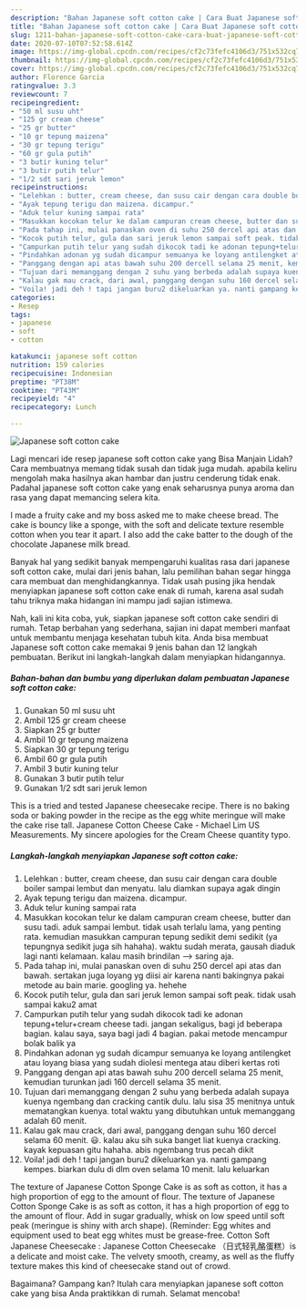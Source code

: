 ```yaml
---
description: "Bahan Japanese soft cotton cake | Cara Buat Japanese soft cotton cake Yang Enak dan Simpel"
title: "Bahan Japanese soft cotton cake | Cara Buat Japanese soft cotton cake Yang Enak dan Simpel"
slug: 1211-bahan-japanese-soft-cotton-cake-cara-buat-japanese-soft-cotton-cake-yang-enak-dan-simpel
date: 2020-07-10T07:52:58.614Z
image: https://img-global.cpcdn.com/recipes/cf2c73fefc4106d3/751x532cq70/japanese-soft-cotton-cake-foto-resep-utama.jpg
thumbnail: https://img-global.cpcdn.com/recipes/cf2c73fefc4106d3/751x532cq70/japanese-soft-cotton-cake-foto-resep-utama.jpg
cover: https://img-global.cpcdn.com/recipes/cf2c73fefc4106d3/751x532cq70/japanese-soft-cotton-cake-foto-resep-utama.jpg
author: Florence Garcia
ratingvalue: 3.3
reviewcount: 7
recipeingredient:
- "50 ml susu uht"
- "125 gr cream cheese"
- "25 gr butter"
- "10 gr tepung maizena"
- "30 gr tepung terigu"
- "60 gr gula putih"
- "3 butir kuning telur"
- "3 butir putih telur"
- "1/2 sdt sari jeruk lemon"
recipeinstructions:
- "Lelehkan : butter, cream cheese, dan susu cair dengan cara double boiler sampai lembut dan menyatu. lalu diamkan supaya agak dingin"
- "Ayak tepung terigu dan maizena. dicampur."
- "Aduk telur kuning sampai rata"
- "Masukkan kocokan telur ke dalam campuran cream cheese, butter dan susu tadi. aduk sampai lembut. tidak usah terlalu lama, yang penting rata. kemudian masukkan campuran tepung sedikit demi sedikit (ya tepungnya sedikit juga sih hahaha). waktu sudah merata, gausah diaduk lagi nanti kelamaan. kalau masih brindilan —&gt; saring aja."
- "Pada tahap ini, mulai panaskan oven di suhu 250 dercel api atas dan bawah. sertakan juga loyang yg diisi air karena nanti bakingnya pakai metode au bain marie. googling ya. hehehe"
- "Kocok putih telur, gula dan sari jeruk lemon sampai soft peak. tidak usah sampai kaku2 amat"
- "Campurkan putih telur yang sudah dikocok tadi ke adonan tepung+telur+cream cheese tadi. jangan sekaligus, bagi jd beberapa bagian. kalau saya, saya bagi jadi 4 bagian. pakai metode mencampur bolak balik ya"
- "Pindahkan adonan yg sudah dicampur semuanya ke loyang antilengket atau loyang biasa yang sudah diolesi mentega atau diberi kertas roti"
- "Panggang dengan api atas bawah suhu 200 dercell selama 25 menit, kemudian turunkan jadi 160 dercell selama 35 menit."
- "Tujuan dari memanggang dengan 2 suhu yang berbeda adalah supaya kuenya ngembang dan cracking cantik dulu. lalu sisa 35 menitnya untuk mematangkan kuenya. total waktu yang dibutuhkan untuk memanggang adalah 60 menit."
- "Kalau gak mau crack, dari awal, panggang dengan suhu 160 dercel selama 60 menit. 😃. kalau aku sih suka banget liat kuenya cracking. kayak kepuasan gitu hahaha. abis ngembang trus pecah dikit"
- "Voila! jadi deh ! tapi jangan buru2 dikeluarkan ya. nanti gampang kempes. biarkan dulu di dlm oven selama 10 menit. lalu keluarkan"
categories:
- Resep
tags:
- japanese
- soft
- cotton

katakunci: japanese soft cotton 
nutrition: 159 calories
recipecuisine: Indonesian
preptime: "PT38M"
cooktime: "PT43M"
recipeyield: "4"
recipecategory: Lunch

---
```



![Japanese soft cotton cake](https://img-global.cpcdn.com/recipes/cf2c73fefc4106d3/751x532cq70/japanese-soft-cotton-cake-foto-resep-utama.jpg)

Lagi mencari ide resep japanese soft cotton cake yang Bisa Manjain Lidah? Cara membuatnya memang tidak susah dan tidak juga mudah. apabila keliru mengolah maka hasilnya akan hambar dan justru cenderung tidak enak. Padahal japanese soft cotton cake yang enak seharusnya punya aroma dan rasa yang dapat memancing selera kita.

I made a fruity cake and my boss asked me to make cheese bread. The cake is bouncy like a sponge, with the soft and delicate texture resemble cotton when you tear it apart. I also add the cake batter to the dough of the chocolate Japanese milk bread.

Banyak hal yang sedikit banyak mempengaruhi kualitas rasa dari japanese soft cotton cake, mulai dari jenis bahan, lalu pemilihan bahan segar hingga cara membuat dan menghidangkannya. Tidak usah pusing jika hendak menyiapkan japanese soft cotton cake enak di rumah, karena asal sudah tahu triknya maka hidangan ini mampu jadi sajian istimewa.


Nah, kali ini kita coba, yuk, siapkan japanese soft cotton cake sendiri di rumah. Tetap berbahan yang sederhana, sajian ini dapat memberi manfaat untuk membantu menjaga kesehatan tubuh kita. Anda bisa membuat Japanese soft cotton cake memakai 9 jenis bahan dan 12 langkah pembuatan. Berikut ini langkah-langkah dalam menyiapkan hidangannya.

<!--inarticleads1-->

##### Bahan-bahan dan bumbu yang diperlukan dalam pembuatan Japanese soft cotton cake:

1. Gunakan 50 ml susu uht
1. Ambil 125 gr cream cheese
1. Siapkan 25 gr butter
1. Ambil 10 gr tepung maizena
1. Siapkan 30 gr tepung terigu
1. Ambil 60 gr gula putih
1. Ambil 3 butir kuning telur
1. Gunakan 3 butir putih telur
1. Gunakan 1/2 sdt sari jeruk lemon


This is a tried and tested Japanese cheesecake recipe. There is no baking soda or baking powder in the recipe as the egg white meringue will make the cake rise tall. Japanese Cotton Cheese Cake - Michael Lim US Measurements. My sincere apologies for the Cream Cheese quantity typo. 

<!--inarticleads2-->

##### Langkah-langkah menyiapkan Japanese soft cotton cake:

1. Lelehkan : butter, cream cheese, dan susu cair dengan cara double boiler sampai lembut dan menyatu. lalu diamkan supaya agak dingin
1. Ayak tepung terigu dan maizena. dicampur.
1. Aduk telur kuning sampai rata
1. Masukkan kocokan telur ke dalam campuran cream cheese, butter dan susu tadi. aduk sampai lembut. tidak usah terlalu lama, yang penting rata. kemudian masukkan campuran tepung sedikit demi sedikit (ya tepungnya sedikit juga sih hahaha). waktu sudah merata, gausah diaduk lagi nanti kelamaan. kalau masih brindilan —&gt; saring aja.
1. Pada tahap ini, mulai panaskan oven di suhu 250 dercel api atas dan bawah. sertakan juga loyang yg diisi air karena nanti bakingnya pakai metode au bain marie. googling ya. hehehe
1. Kocok putih telur, gula dan sari jeruk lemon sampai soft peak. tidak usah sampai kaku2 amat
1. Campurkan putih telur yang sudah dikocok tadi ke adonan tepung+telur+cream cheese tadi. jangan sekaligus, bagi jd beberapa bagian. kalau saya, saya bagi jadi 4 bagian. pakai metode mencampur bolak balik ya
1. Pindahkan adonan yg sudah dicampur semuanya ke loyang antilengket atau loyang biasa yang sudah diolesi mentega atau diberi kertas roti
1. Panggang dengan api atas bawah suhu 200 dercell selama 25 menit, kemudian turunkan jadi 160 dercell selama 35 menit.
1. Tujuan dari memanggang dengan 2 suhu yang berbeda adalah supaya kuenya ngembang dan cracking cantik dulu. lalu sisa 35 menitnya untuk mematangkan kuenya. total waktu yang dibutuhkan untuk memanggang adalah 60 menit.
1. Kalau gak mau crack, dari awal, panggang dengan suhu 160 dercel selama 60 menit. 😃. kalau aku sih suka banget liat kuenya cracking. kayak kepuasan gitu hahaha. abis ngembang trus pecah dikit
1. Voila! jadi deh ! tapi jangan buru2 dikeluarkan ya. nanti gampang kempes. biarkan dulu di dlm oven selama 10 menit. lalu keluarkan


The texture of Japanese Cotton Sponge Cake is as soft as cotton, it has a high proportion of egg to the amount of flour. The texture of Japanese Cotton Sponge Cake is as soft as cotton, it has a high proportion of egg to the amount of flour. Add in sugar gradually, whisk on low speed until soft peak (meringue is shiny with arch shape). (Reminder: Egg whites and equipment used to beat egg whites must be grease-free. Cotton Soft Japanese Cheesecake : Japanese Cotton Cheesecake （日式轻乳酪蛋糕）is a delicate and moist cake. The velvety smooth, creamy, as well as the fluffy texture makes this kind of cheesecake stand out of crowd. 

Bagaimana? Gampang kan? Itulah cara menyiapkan japanese soft cotton cake yang bisa Anda praktikkan di rumah. Selamat mencoba!
